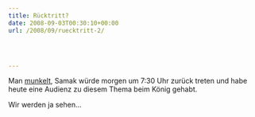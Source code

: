 ```yaml
---
title: Rücktritt?
date: 2008-09-03T00:30:10+00:00
url: /2008/09/ruecktritt-2/




---
```

Man [munkelt][1], Samak würde morgen um 7:30 Uhr zurück treten und habe heute eine Audienz zu diesem Thema beim König gehabt.

Wir werden ja sehen...

 [1]: http://www.nationmultimedia.com/breakingnews/read.php?newsid=30082501
